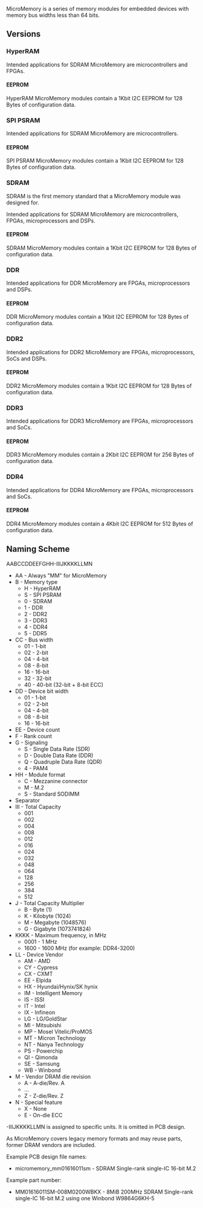 MicroMemory is a series of memory modules for embedded devices with memory bus widths less than 64 bits.

## Versions

### HyperRAM
Intended applications for SDRAM MicroMemory are microcontrollers and FPGAs.

#### EEPROM
HyperRAM MicroMemory modules contain a 1Kbit I2C EEPROM for 128 Bytes of configuration data. 

### SPI PSRAM
Intended applications for SDRAM MicroMemory are microcontrollers.

#### EEPROM
SPI PSRAM MicroMemory modules contain a 1Kbit I2C EEPROM for 128 Bytes of configuration data. 

### SDRAM
SDRAM is the first memory standard that a MicroMemory module was designed for. 

Intended applications for SDRAM MicroMemory are microcontrollers, FPGAs, microprocessors and DSPs.

#### EEPROM
SDRAM MicroMemory modules contain a 1Kbit I2C EEPROM for 128 Bytes of configuration data. 

### DDR
Intended applications for DDR MicroMemory are FPGAs, microprocessors and DSPs.

#### EEPROM
DDR MicroMemory modules contain a 1Kbit I2C EEPROM for 128 Bytes of configuration data. 

### DDR2
Intended applications for DDR2 MicroMemory are FPGAs, microprocessors, SoCs and DSPs.

#### EEPROM
DDR2 MicroMemory modules contain a 1Kbit I2C EEPROM for 128 Bytes of configuration data. 

### DDR3
Intended applications for DDR3 MicroMemory are FPGAs, microprocessors and SoCs.

#### EEPROM
DDR3 MicroMemory modules contain a 2Kbit I2C EEPROM for 256 Bytes of configuration data. 

### DDR4
Intended applications for DDR4 MicroMemory are FPGAs, microprocessors and SoCs.

#### EEPROM
DDR4 MicroMemory modules contain a 4Kbit I2C EEPROM for 512 Bytes of configuration data. 

## Naming Scheme

AABCCDDEEFGHH-IIIJKKKKLLMN

- AA - Always "MM" for MicroMemory
- B - Memory type
  - H - HyperRAM
  - S - SPI PSRAM
  - 0 - SDRAM
  - 1 - DDR
  - 2 - DDR2
  - 3 - DDR3
  - 4 - DDR4
  - 5 - DDR5
- CC - Bus width
  - 01 - 1-bit
  - 02 - 2-bit
  - 04 - 4-bit
  - 08 - 8-bit 
  - 16 - 16-bit
  - 32 - 32-bit
  - 40 - 40-bit (32-bit + 8-bit ECC)
- DD - Device bit width
  - 01 - 1-bit
  - 02 - 2-bit
  - 04 - 4-bit
  - 08 - 8-bit 
  - 16 - 16-bit
- EE - Device count
- F - Rank count
- G - Signaling
  - S - Single Data Rate (SDR)
  - D - Double Data Rate (DDR)
  - Q - Quadruple Data Rate (QDR)
  - 4 - PAM4
- HH - Module format
  - C - Mezzanine connector
  - M - M.2
  - S - Standard SODIMM 
- Separator
- III - Total Capacity 
  - 001
  - 002
  - 004
  - 008
  - 012
  - 016
  - 024
  - 032
  - 048
  - 064
  - 128
  - 256
  - 384
  - 512
- J - Total Capacity Multiplier
  - B - Byte (1)
  - K - Kilobyte (1024)
  - M - Megabyte (1048576)
  - G - Gigabyte (1073741824)
- KKKK - Maximum frequency, in MHz
  - 0001 - 1 MHz
  - 1600 - 1600 MHz (for example: DDR4-3200)
- LL - Device Vendor
  - AM - AMD
  - CY - Cypress
  - CX - CXMT
  - EE - Elpida
  - HX - Hyundai/Hynix/SK hynix
  - IM - Intelligent Memory
  - IS - ISSI
  - IT - Intel
  - IX - Infineon
  - LG - LG/GoldStar
  - MI - Mitsubishi
  - MP - Mosel Vitelic/ProMOS
  - MT - Micron Technology
  - NT - Nanya Technology
  - PS - Powerchip
  - QI - Qimonda
  - SE - Samsung
  - WB - Winbond
- M - Vendor DRAM die revision
  - A - A-die/Rev. A
  - ...
  - Z - Z-die/Rev. Z
- N - Special feature
  - X - None
  - E - On-die ECC

-IIIJKKKKLLMN is assigned to specific units. It is omitted in PCB design.

As MicroMemory covers legacy memory formats and may reuse parts, former DRAM vendors are included. 

Example PCB design file names:
- micromemory_mm01616011sm - SDRAM Single-rank single-IC 16-bit M.2

Example part number:
- MM01616011SM-008M0200WBKX - 8MiB 200MHz SDRAM Single-rank single-IC 16-bit M.2 using one Winbond W9864G6KH-5 